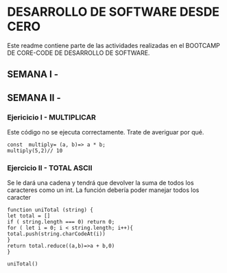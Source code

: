 # DESARROLLO DE SOFTWARE DESDE CERO

Este readme contiene parte de las actividades realizadas en el BOOTCAMP DE CORE-CODE DE DESARROLLO DE SOFTWARE.

## SEMANA I - 



## SEMANA II - 

### Ejericicio I - MULTIPLICAR 

Este código no se ejecuta correctamente. Trate de averiguar por qué.



    const  multiply= (a, b)=> a * b;
    multiply(5,2)// 10
 

### Ejercicio II - TOTAL ASCII

Se le dará una cadena y tendrá que devolver la suma de todos los caracteres como un int. La función debería poder manejar todos los caracter

    function uniTotal (string) {
    let total = []
    if ( string.length === 0) return 0;
    for ( let i = 0; i < string.length; i++){
    total.push(string.charCodeAt(i))
    }
    return total.reduce((a,b)=>a + b,0)
    } 
    
    uniTotal()